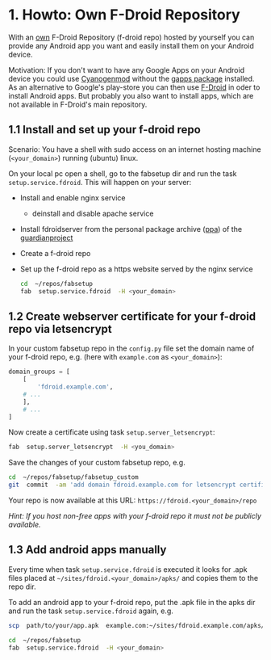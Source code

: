 # 1. Howto: Own F-Droid Repository

With an [own](https://f-droid.org/wiki/page/Setup_an_FDroid_App_Repo "own froid
repo") F-Droid Repository (f-droid repo) hosted by yourself you can provide any
Android app you want and easily install them on your Android device.

Motivation: If you don't want to have any Google Apps on your Android device
you could use [Cyanogenmod](http://www.cyanogenmod.org/ "www.cyanogenmod.org")
without the [gapps package](https://wiki.cyanogenmod.org/w/Google_Apps)
installed.  As an alternative to Google's play-store you can then use
[F-Droid](https://f-droid.org/) in oder to install Android apps.  But probably
you also want to install apps, which are not available in F-Droid's main
repository.

## 1.1 Install and set up your f-droid repo

Scenario: You have a shell with sudo access on an internet hosting machine
(`<your_domain>`) running (ubuntu) linux.

On your local pc open a shell, go to the fabsetup dir and run the task
`setup.service.fdroid`. This will happen on your server:
* Install and enable nginx service
  * deinstall and disable apache service
* Install fdroidserver from the personal package archive
  ([ppa](https://wiki.ubuntuusers.de/Launchpad/PPA/)) of the
  [guardianproject](https://guardianproject.info/)
* Create a f-droid repo
* Set up the f-droid repo as a https website served by the nginx service  

  ```sh
  cd  ~/repos/fabsetup
  fab  setup.service.fdroid  -H <your_domain>
  ```

## 1.2 Create webserver certificate for your f-droid repo via letsencrypt

In your custom fabsetup repo in the `config.py` file set the domain name of
your f-droid repo, e.g. (here with `example.com` as `<your_domain>`):
  ```python
  domain_groups = [
      [
          'fdroid.example.com',
	  # ...
      ],
      # ...
  ]
  ```

Now create a certificate using task `setup.server_letsencrypt`:
  ```sh
  fab  setup.server_letsencrypt  -H <you_domain>
  ```

Save the changes of your custom fabsetup repo, e.g.
  ```sh
  cd  ~/repos/fabsetup/fabsetup_custom
  git  commit  -am 'add domain fdroid.example.com for letsencrypt certificates'
  ```

Your repo is now available at this URL: `https://fdroid.<your_domain>/repo`

*Hint: If you host non-free apps with your f-droid repo it must not be publicly
available.*

## 1.3 Add android apps manually

Every time when task `setup.service.fdroid` is executed it looks for .apk files
placed at `~/sites/fdroid.<your_domain>/apks/` and copies them to the repo dir.

To add an android app to your f-droid repo, put the .apk file in the apks dir
and run the task `setup.service.fdroid` again, e.g.
  ```sh
  scp  path/to/your/app.apk  example.com:~/sites/fdroid.example.com/apks/

  cd  ~/repos/fabsetup
  fab  setup.service.fdroid  -H <your_domain>
  ```

